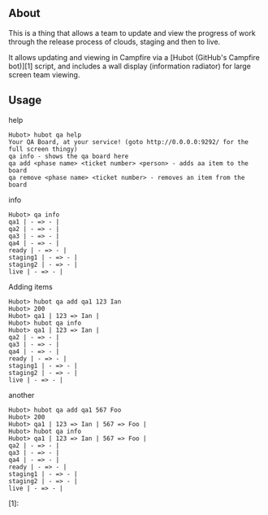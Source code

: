 ## About

This is a thing that allows a team to update and view the progress of work through the release process of clouds, staging and then to live.

It allows updating and viewing in Campfire via a [Hubot (GitHub's Campfire bot)][1] script, and includes a wall display (information radiator) for large screen team viewing.


## Usage

help

    Hubot> hubot qa help
    Your QA Board, at your service! (goto http://0.0.0.0:9292/ for the full screen thingy)
    qa info - shows the qa board here
    qa add <phase name> <ticket number> <person> - adds aa item to the board
    qa remove <phase name> <ticket number> - removes an item from the board

info

    Hubot> qa info
    qa1 | - => - |
    qa2 | - => - |
    qa3 | - => - |
    qa4 | - => - |
    ready | - => - |
    staging1 | - => - |
    staging2 | - => - |
    live | - => - |

Adding items

    Hubot> hubot qa add qa1 123 Ian
    Hubot> 200
    Hubot> qa1 | 123 => Ian |
    Hubot> hubot qa info
    Hubot> qa1 | 123 => Ian |
    qa2 | - => - |
    qa3 | - => - |
    qa4 | - => - |
    ready | - => - |
    staging1 | - => - |
    staging2 | - => - |
    live | - => - |

another

    Hubot> hubot qa add qa1 567 Foo
    Hubot> 200
    Hubot> qa1 | 123 => Ian | 567 => Foo |
    Hubot> hubot qa info
    Hubot> qa1 | 123 => Ian | 567 => Foo |
    qa2 | - => - |
    qa3 | - => - |
    qa4 | - => - |
    ready | - => - |
    staging1 | - => - |
    staging2 | - => - |
    live | - => - |



[1]:
